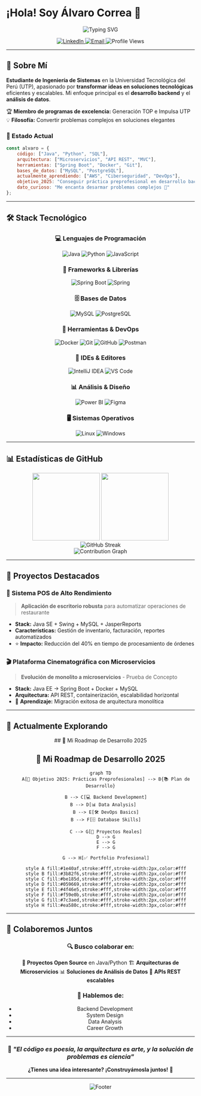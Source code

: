 # ¡Hola! Soy Álvaro Correa 👋

<div align="center">
  <img src="https://readme-typing-svg.herokuapp.com?font=Fira+Code&size=30&duration=3000&pause=1000&color=00D9FF&center=true&vCenter=true&width=600&lines=Backend+Developer;Systems+Engineering+Student;Problem+Solver;Always+Learning" alt="Typing SVG" />
</div>

<p align="center">
  <a href="https://www.linkedin.com/in/alvarocorreagastelo/" target="_blank">
    <img src="https://img.shields.io/badge/LinkedIn-0077B5?style=for-the-badge&logo=linkedin&logoColor=white" alt="LinkedIn"/>
  </a>
  <a href="mailto:acorreag19@hotmail.com">
    <img src="https://img.shields.io/badge/Outlook-0078D4?style=for-the-badge&logo=microsoft-outlook&logoColor=white" alt="Email"/>
  </a>
  <img src="https://komarev.com/ghpvc/?username=alvaro-correa-gastelo&color=blueviolet&style=for-the-badge" alt="Profile Views"/>
</p>

---

## 🚀 Sobre Mí

**Estudiante de Ingeniería de Sistemas** en la Universidad Tecnológica del Perú (UTP), apasionado por **transformar ideas en soluciones tecnológicas** eficientes y escalables. Mi enfoque principal es el **desarrollo backend** y el **análisis de datos**.

🏆 **Miembro de programas de excelencia:** Generación TOP e Impulsa UTP  
💡 **Filosofía:** Convertir problemas complejos en soluciones elegantes

### 🎯 Estado Actual
```javascript
const alvaro = {
    código: ["Java", "Python", "SQL"],
    arquitectura: ["Microservicios", "API REST", "MVC"],
    herramientas: ["Spring Boot", "Docker", "Git"],
    bases_de_datos: ["MySQL", "PostgreSQL"],
    actualmente_aprendiendo: ["AWS", "Ciberseguridad", "DevOps"],
    objetivo_2025: "Conseguir práctica preprofesional en desarrollo backend",
    dato_curioso: "Me encanta desarmar problemas complejos 🧩"
};
```

---

## 🛠️ Stack Tecnológico

<div align="center">

### 💻 Lenguajes de Programación
![Java](https://img.shields.io/badge/Java-007396?style=for-the-badge&logo=java&logoColor=white)
![Python](https://img.shields.io/badge/Python-3776AB?style=for-the-badge&logo=python&logoColor=white)
![JavaScript](https://img.shields.io/badge/JavaScript-F7DF1E?style=for-the-badge&logo=javascript&logoColor=black)

### 🎯 Frameworks & Librerías
![Spring Boot](https://img.shields.io/badge/Spring_Boot-6DB33F?style=for-the-badge&logo=spring-boot&logoColor=white)
![Spring](https://img.shields.io/badge/Spring-6DB33F?style=for-the-badge&logo=spring&logoColor=white)

### 🗄️ Bases de Datos
![MySQL](https://img.shields.io/badge/MySQL-4479A1?style=for-the-badge&logo=mysql&logoColor=white)
![PostgreSQL](https://img.shields.io/badge/PostgreSQL-336791?style=for-the-badge&logo=postgresql&logoColor=white)

### 🔧 Herramientas & DevOps
![Docker](https://img.shields.io/badge/Docker-2496ED?style=for-the-badge&logo=docker&logoColor=white)
![Git](https://img.shields.io/badge/Git-F05032?style=for-the-badge&logo=git&logoColor=white)
![GitHub](https://img.shields.io/badge/GitHub-181717?style=for-the-badge&logo=github&logoColor=white)
![Postman](https://img.shields.io/badge/Postman-FF6C37?style=for-the-badge&logo=postman&logoColor=white)

### 💼 IDEs & Editores
![IntelliJ IDEA](https://img.shields.io/badge/IntelliJ_IDEA-000000?style=for-the-badge&logo=intellij-idea&logoColor=white)
![VS Code](https://img.shields.io/badge/VS_Code-007ACC?style=for-the-badge&logo=visual-studio-code&logoColor=white)

### 📊 Análisis & Diseño
![Power BI](https://img.shields.io/badge/Power_BI-F2C811?style=for-the-badge&logo=power-bi&logoColor=black)
![Figma](https://img.shields.io/badge/Figma-F24E1E?style=for-the-badge&logo=figma&logoColor=white)

### 🖥️ Sistemas Operativos
![Linux](https://img.shields.io/badge/Linux-FCC624?style=for-the-badge&logo=linux&logoColor=black)
![Windows](https://img.shields.io/badge/Windows-0078D6?style=for-the-badge&logo=windows&logoColor=white)

</div>

---

## 📊 Estadísticas de GitHub

<div align="center">
  <img height="180em" src="https://github-readme-stats.vercel.app/api?username=alvaro-correa-gastelo&show_icons=true&theme=tokyonight&include_all_commits=true&count_private=true&hide_border=true&bg_color=0D1117"/>
  <img height="180em" src="https://github-readme-stats.vercel.app/api/top-langs/?username=alvaro-correa-gastelo&layout=compact&langs_count=8&theme=tokyonight&hide_border=true&bg_color=0D1117"/>
</div>

<div align="center">
  <img src="https://github-readme-streak-stats.herokuapp.com/?user=alvaro-correa-gastelo&theme=tokyonight&hide_border=true&background=0D1117" alt="GitHub Streak"/>
</div>

<div align="center">
  <img src="https://github-readme-activity-graph.vercel.app/graph?username=alvaro-correa-gastelo&theme=tokyo-night&hide_border=true&bg_color=0D1117" alt="Contribution Graph"/>
</div>

---

## 🚀 Proyectos Destacados

### 🏨 Sistema POS de Alto Rendimiento
> **Aplicación de escritorio robusta** para automatizar operaciones de restaurante
- **Stack:** Java SE + Swing + MySQL + JasperReports
- **Características:** Gestión de inventario, facturación, reportes automatizados
- ⭐ **Impacto:** Reducción del 40% en tiempo de procesamiento de órdenes

### 🎬 Plataforma Cinematográfica con Microservicios
> **Evolución de monolito a microservicios** - Prueba de Concepto
- **Stack:** Java EE → Spring Boot + Docker + MySQL
- **Arquitectura:** API REST, containerización, escalabilidad horizontal
- 🔧 **Aprendizaje:** Migración exitosa de arquitectura monolítica


---

## 🌱 Actualmente Explorando

<div align="center">
## 🌱 Mi Roadmap de Desarrollo 2025

## 🌱 Mi Roadmap de Desarrollo 2025

```mermaid
graph TD
    A[🎯 Objetivo 2025: Prácticas Preprofesionales] --> B{📚 Plan de Desarrollo}
    
    B --> C[💻 Backend Development]
    B --> D[📊 Data Analysis]  
    B --> E[🛠️ DevOps Basics]
    B --> F[🗄️ Database Skills]
    
    C --> G[🚀 Proyectos Reales]
    D --> G
    E --> G
    F --> G
    
    G --> H[✅ Portfolio Profesional]
    
    style A fill:#1e40af,stroke:#fff,stroke-width:2px,color:#fff
    style B fill:#3b82f6,stroke:#fff,stroke-width:2px,color:#fff
    style C fill:#be185d,stroke:#fff,stroke-width:2px,color:#fff
    style D fill:#059669,stroke:#fff,stroke-width:2px,color:#fff
    style E fill:#4f46e5,stroke:#fff,stroke-width:2px,color:#fff
    style F fill:#f59e0b,stroke:#fff,stroke-width:2px,color:#fff
    style G fill:#7c3aed,stroke:#fff,stroke-width:2px,color:#fff
    style H fill:#ea580c,stroke:#fff,stroke-width:3px,color:#fff
```
</div>

---

## 🤝 Colaboremos Juntos

<div align="center">

### 🔍 Busco colaborar en:
🌟 **Proyectos Open Source** en Java/Python
🏗️ **Arquitecturas de Microservicios**
📊 **Soluciones de Análisis de Datos**
🚀 **APIs REST escalables**

### 💬 Hablemos de:
- Backend Development
- System Design
- Data Analysis
- Career Growth

</div>

---

<div align="center">
  
### 💭 *"El código es poesía, la arquitectura es arte, y la solución de problemas es ciencia"*

**¿Tienes una idea interesante? ¡Construyámosla juntos!** 🚀

---

<img src="https://capsule-render.vercel.app/api?type=waving&color=gradient&height=100&section=footer" alt="Footer"/>

</div>
